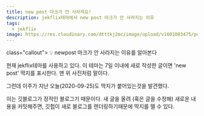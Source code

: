 ```yaml
---
title: new post 마크가 안 사라져요!
description: jekflix테마에서 new post 마크가 안 사라지는 이유
tags:
  - jekflix
image: https://res.cloudinary.com/dtttkj2mc/image/upload/v1601003475/post/tips/etc/newpost_znc81q.png
---
```


<p> class="callout"> 💡 newpost 마크가 안 사라지는 이유를 알아본다</p>

현재 jekflix테마를 사용하고 있다. 이 테마는 7일 이내에 새로 작성한 글이면 'new post' 딱지를 표시한다.
맨 위 사진처럼 말이다.

그런데 이주가 지난 오늘(2020-09-25)도 딱지가 붙어있는것을 발견했다.

이는 깃블로그가 정적인 블로그기 때문이다. 새 글을 올려 (혹은 글을 수정해) 새로운 내용을 커밋해주면, 깃헙이 새로 블로그를 렌더링하기때문에 딱지를 뗄 수 있다.

